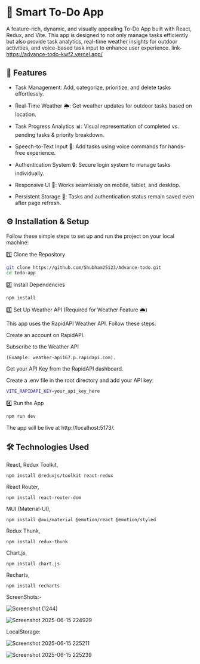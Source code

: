 
# 🚀 Smart To-Do App

A feature-rich, dynamic, and visually appealing To-Do App built with React, Redux, and Vite. This app is designed to not only manage tasks efficiently but also provide task analytics, real-time weather insights for outdoor activities, and voice-based task input to enhance user experience.
link-https://advance-todo-kwf2.vercel.app/
## 🌟 Features

- Task Management: Add, categorize, prioritize, and delete tasks effortlessly.

- Real-Time Weather 🌦️: Get weather updates for outdoor tasks based on location.

- Task Progress Analytics 📊: Visual representation of completed vs. pending tasks & priority breakdown.

- Speech-to-Text Input 🎤: Add tasks using voice commands for hands-free experience. 

- Authentication System 🔒: Secure login system to manage tasks individually.

- Responsive UI 📱: Works seamlessly on mobile, tablet, and desktop.

- Persistent Storage 💾: Tasks and authentication status remain  saved even after page refresh.



## ⚙️ Installation & Setup

Follow these simple steps to set up and run the project on your local machine:
 
1️⃣ Clone the Repository
```bash
git clone https://github.com/Shubham25123/Advance-todo.git
cd todo-app
```
2️⃣ Install Dependencies
```bash
npm install
```
3️⃣ Set Up Weather API (Required for Weather Feature 🌦️)

This app uses the RapidAPI Weather API. Follow these steps:

Create an account on RapidAPI.

Subscribe to the Weather API 
```
(Example: weather-api167.p.rapidapi.com).
```

Get your API Key from the RapidAPI dashboard.

Create a .env file in the root directory and add your API key:
```bash
VITE_RAPIDAPI_KEY=your_api_key_here
```
4️⃣ Run the App
```bash
npm run dev
```
The app will be live at http://localhost:5173/.

## 🛠️ Technologies Used
React,
Redux Toolkit,
```
npm install @reduxjs/toolkit react-redux
```
React Router,
```
npm install react-router-dom
```
MUI (Material-UI),
```
npm install @mui/material @emotion/react @emotion/styled
```
Redux Thunk,
```
npm install redux-thunk
```
Chart.js,
```
npm install chart.js
```
Recharts,
```
npm install recharts
```

ScreenShots:-

![Screenshot (1244)](https://github.com/user-attachments/assets/7be737d1-7bbd-4dcf-ad44-7b50d1a177e2)


![Screenshot 2025-06-15 224929](https://github.com/user-attachments/assets/c55692c6-4839-4391-a33d-d3d1119b4f07)


LocalStorage:


![Screenshot 2025-06-15 225211](https://github.com/user-attachments/assets/bf9d9464-61fc-42d7-bd04-d4e38ff24821)

![Screenshot 2025-06-15 225239](https://github.com/user-attachments/assets/11dae602-3df5-4b96-a692-f6b563b9bc65)


